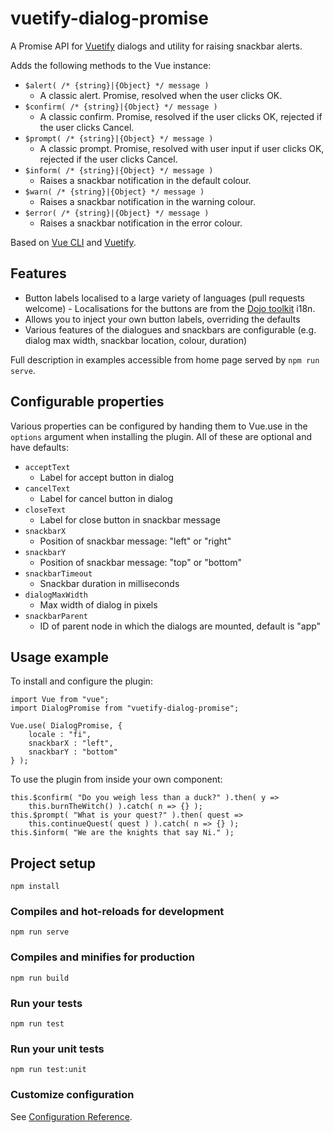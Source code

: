 # vuetify-dialog-promise

A Promise API for [Vuetify](https://www.npmjs.com/package/vuetify) dialogs and utility for raising snackbar alerts.
 
Adds the following methods to the Vue instance:

* `$alert( /* {string}|{Object} */ message )` 
    - A classic alert. Promise, resolved when the user clicks OK.
* `$confirm( /* {string}|{Object} */ message )` 
    - A classic confirm. Promise, resolved if the user clicks OK, rejected 
if the user clicks Cancel.
* `$prompt( /* {string}|{Object} */ message )` 
    - A classic prompt. Promise, resolved with user input if user clicks OK, rejected if the user clicks Cancel.
* `$inform( /* {string}|{Object} */ message )` 
    - Raises a snackbar notification in the default colour.
* `$warn( /* {string}|{Object} */ message )` 
    - Raises a snackbar notification in the warning colour.
* `$error( /* {string}|{Object} */ message )` 
    - Raises a snackbar notification in the error colour.

Based on [Vue CLI](https://cli.vuejs.org/) and [Vuetify](https://www.npmjs.com/package/vuetify).

## Features

* Button labels localised to a large variety of languages (pull requests welcome) - Localisations for the buttons are
from the [Dojo toolkit](https://dojotoolkit.org/) i18n.
* Allows you to inject your own button labels, overriding the defaults
* Various features of the dialogues and snackbars are configurable (e.g. dialog max width, snackbar location, colour, 
duration)

Full description in examples accessible from home page served by `npm run serve`.

## Configurable properties

Various properties can be configured by handing them to Vue.use in the `options` argument when installing the plugin. 
All of these are optional and have defaults:

* `acceptText` 
    - Label for accept button in dialog
* `cancelText` 
    - Label for cancel button in dialog
* `closeText` 
    - Label for close button in snackbar message
* `snackbarX` 
    - Position of snackbar message: "left" or "right"
* `snackbarY` 
    - Position of snackbar message: "top" or "bottom"
* `snackbarTimeout` 
    - Snackbar duration in milliseconds
* `dialogMaxWidth` 
    - Max width of dialog in pixels
* `snackbarParent` 
    - ID of parent node in which the dialogs are mounted, default is "app"

## Usage example

To install and configure the plugin:

```
import Vue from "vue";
import DialogPromise from "vuetify-dialog-promise";

Vue.use( DialogPromise, {
    locale : "fi",
    snackbarX : "left",
    snackbarY : "bottom"
} );
```

To use the plugin from inside your own component:

```
this.$confirm( "Do you weigh less than a duck?" ).then( y => 
    this.burnTheWitch() ).catch( n => {} );
this.$prompt( "What is your quest?" ).then( quest => 
    this.continueQuest( quest ) ).catch( n => {} );
this.$inform( "We are the knights that say Ni." );
```

## Project setup
```
npm install
```

### Compiles and hot-reloads for development
```
npm run serve
```

### Compiles and minifies for production
```
npm run build
```

### Run your tests
```
npm run test
```

### Run your unit tests
```
npm run test:unit
```

### Customize configuration
See [Configuration Reference](https://cli.vuejs.org/config/).
